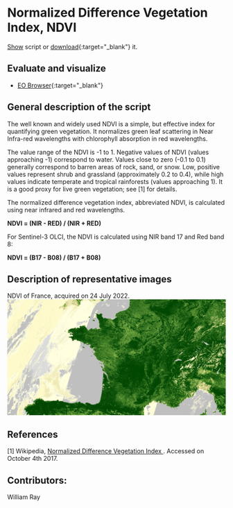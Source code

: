 
# Normalized Difference Vegetation Index, NDVI  

<a href="#" id='togglescript'>Show</a> script or [download](script.js){:target="_blank"} it.  
<div id='script_view' style="display:none">  
{% highlight javascript %}  
{% include_relative script.js %}  
{% endhighlight %}  

</div>  

## Evaluate and visualize  
 - [EO Browser](https://sentinelshare.page.link/nZQM){:target="_blank"}   


## General description of the script  

The well known and widely used NDVI is a simple, but effective index for quantifying green vegetation. It normalizes green leaf scattering in Near Infra-red wavelengths with chlorophyll absorption in red wavelengths.

The value range of the NDVI is -1 to 1. Negative values of NDVI (values approaching -1) correspond to water. Values close to zero (-0.1 to 0.1) generally correspond to barren areas of rock, sand, or snow. Low, positive values represent shrub and grassland (approximately 0.2 to 0.4), while high values indicate temperate and tropical rainforests (values approaching 1). It is a good proxy for live green vegetation; see [1] for details.

The normalized difference vegetation index, abbreviated NDVI, is calculated using near infrared and red wavelengths. 

**NDVI = (NIR - RED) / (NIR + RED)**

For Sentinel-3 OLCI, the NDVI is calculated using NIR band 17 and Red band 8: 

**NDVI = (B17 - B08) / (B17 + B08)**


## Description of representative images  

NDVI of France, acquired on 24 July 2022.  
![NDVI](fig/figure1.png)   
 
## References
 [1] Wikipedia, [Normalized Difference Vegetation Index
](https://en.wikipedia.org/wiki/Normalized_Difference_Vegetation_Index). Accessed on October 4th 2017.

## Contributors:  
William Ray
